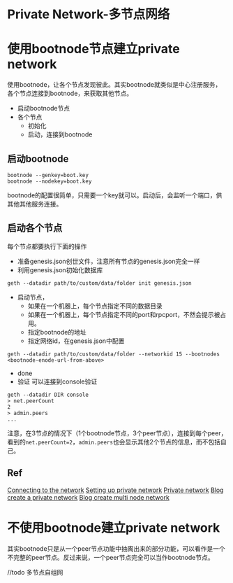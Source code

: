 # Private Network-多节点网络

# 使用bootnode节点建立private network 
使用bootnode，让各个节点发现彼此。其实bootnode就类似是中心注册服务，各个节点连接到bootnode，来获取其他节点。

- 启动bootnode节点
- 各个节点
	- 初始化
	- 启动，连接到bootnode

## 启动bootnode
```
bootnode --genkey=boot.key
bootnode --nodekey=boot.key
```
bootnode的配置很简单，只需要一个key就可以。启动后，会监听一个端口，供其他其他服务连接。


## 启动各个节点
每个节点都要执行下面的操作
- 准备genesis.json创世文件，注意所有节点的genesis.json完全一样
- 利用genesis.json初始化数据库
```
geth --datadir path/to/custom/data/folder init genesis.json
```
- 启动节点，
	- 如果在一个机器上，每个节点指定不同的数据目录
	- 如果在一个机器上，每个节点指定不同的port和rpcport，不然会提示被占用。
	- 指定bootnode的地址
	- 指定网络id，在genesis.json中配置
```
geth --datadir path/to/custom/data/folder --networkid 15 --bootnodes <bootnode-enode-url-from-above>
```
- done
- 验证
可以连接到console验证
```
geth --datadir DIR console
> net.peerCount
2
> admin.peers
...
```
注意，在3节点的情况下（1个bootnode节点，3个peer节点），连接到每个peer，看到的`net.peerCount=2`，`admin.peers`也会显示其他2个节点的信息，而不包括自己。

## Ref
[Connecting to the network](https://github.com/ethereum/go-ethereum/wiki/Connecting-to-the-network)
[Setting up private network](https://github.com/ethereum/go-ethereum/wiki/Setting-up-private-network-or-local-cluster)
[Private network](https://github.com/ethereum/go-ethereum/wiki/Private-network)
[Blog create a private network](https://omarmetwally.blog/2017/07/25/how-to-create-a-private-ethereum-network/)
[Blog create multi node network](https://omarmetwally.blog/2017/09/27/how-to-connect-3-ethereum-nodes-in-a-private-ethereum-network/)


# 不使用bootnode建立private network
其实bootnode只是从一个peer节点功能中抽离出来的部分功能，可以看作是一个不完整的peer节点。反过来说，一个peer节点完全可以当作bootnode节点。

//todo 多节点自组网
